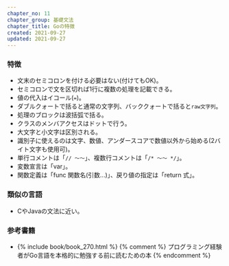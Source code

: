 ```yaml
---
chapter_no: 11
chapter_group: 基礎文法
chapter_title: Goの特徴
created: 2021-09-27
updated: 2021-09-27
---
```

### 特徴
- 文末のセミコロンを付ける必要はない(付けてもOK)。
- セミコロンで文を区切れば1行に複数の処理を記載できる。
- 値の代入はイコール(`=`)。
- ダブルクォートで括ると通常の文字列、バッククォートで括ると`raw文字列`。
- 処理のブロックは波括弧で括る。
- クラスのメンバアクセスはドットで行う。
- 大文字と小文字は区別される。
- 識別子に使えるのは文字、数値、アンダースコアで数値以外から始める(2バイト文字も使用可)。
- 単行コメントは「`// ～～`」、複数行コメントは「`/* ～～ */`」。
- 変数宣言は「var」。
- 関数定義は「func 関数名(引数...)」、戻り値の指定は「return 式」。

### 類似の言語
- CやJavaの文法に近い。

### 参考書籍
- {% include book/book_270.html %} {% comment %} プログラミング経験者がGo言語を本格的に勉強する前に読むための本 {% endcomment %}
